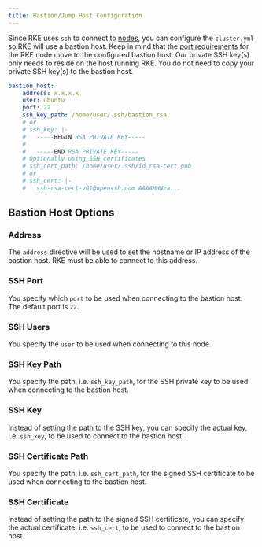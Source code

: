 ```yaml
---
title: Bastion/Jump Host Configuration
---
```


Since RKE uses `ssh` to connect to [nodes](../nodes/nodes.md), you can configure the `cluster.yml` so RKE will use a bastion host. Keep in mind that the [port requirements](../../os/os.md#ports) for the RKE node move to the configured bastion host. Our private SSH key(s) only needs to reside on the host running RKE. You do not need to copy your private SSH key(s) to the bastion host.

```yaml
bastion_host:
    address: x.x.x.x
    user: ubuntu
    port: 22
    ssh_key_path: /home/user/.ssh/bastion_rsa
    # or
    # ssh_key: |-
    #   -----BEGIN RSA PRIVATE KEY-----
    #
    #   -----END RSA PRIVATE KEY-----
    # Optionally using SSH certificates
    # ssh_cert_path: /home/user/.ssh/id_rsa-cert.pub
    # or
    # ssh_cert: |-
    #   ssh-rsa-cert-v01@openssh.com AAAAHHNza...
```

## Bastion Host Options

### Address

The `address` directive will be used to set the hostname or IP address of the bastion host. RKE must be able to connect to this address.

### SSH Port

You specify which `port` to be used when connecting to the bastion host. The default port is `22`.

### SSH Users

You specify the `user` to be used when connecting to this node.

### SSH Key Path

You specify the path, i.e. `ssh_key_path`, for the SSH private key to be used when connecting to the bastion host.

### SSH Key

Instead of setting the path to the SSH key, you can specify the actual key, i.e. `ssh_key`, to be used to connect to the bastion host.

### SSH Certificate Path

You specify the path, i.e. `ssh_cert_path`, for the signed SSH certificate to be used when connecting to the bastion host.

### SSH Certificate

Instead of setting the path to the signed SSH certificate, you can specify the actual certificate, i.e. `ssh_cert`, to be used to connect to the bastion host.
